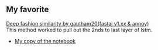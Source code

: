 ## My favorite 
[Deep fashion similarity by gautham20(fastai v1.xx & annoy)](https://jovian.ml/gautham20/e6bd87b3597e4a12bb601216b4d2289d)  
This method worked to pull out the 2nds to last layer of lstm.
- [My copy of the notebook](https://github.com/Daniel-R-Armstrong/Alice-s-Restaurant/blob/master/image_similarity/deepFashion_Similar_Images_Annoy.ipynb)

